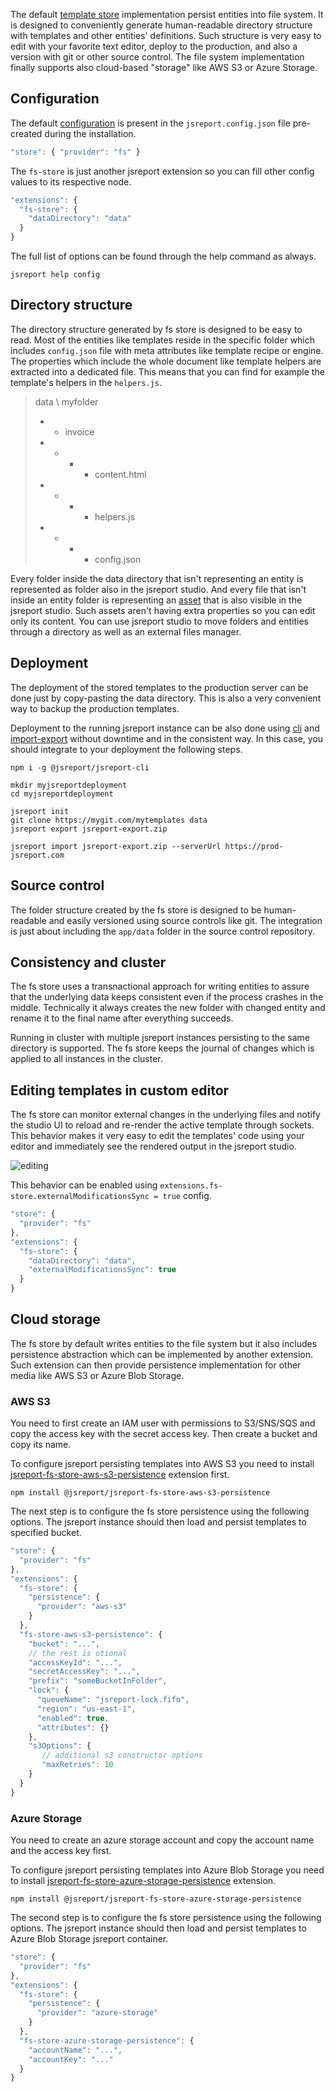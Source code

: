 




The default [template store](/learn/template-stores) implementation persist entities into file system. It is designed to conveniently generate human-readable directory structure with templates and other entities' definitions. Such structure is very easy to edit with your favorite text editor, deploy to the production, and also a version with git or other source control. The file system implementation finally supports also cloud-based "storage" like AWS S3 or Azure Storage.


## Configuration
The default [configuration](/learn/configuration) is present in the `jsreport.config.json` file pre-created during the installation.

```js
"store": { "provider": "fs" }
```

 The `fs-store` is just another jsreport extension so you can fill other config values to its respective node.
```js
"extensions": {
  "fs-store": {
    "dataDirectory": "data"    
  }
}
```
The full list of options can be found through the help command as always.
```
jsreport help config
```

## Directory structure
The directory structure generated by fs store is designed to be easy to read. Most of the entities like templates reside in the specific folder which includes `config.json` file with meta attributes like template recipe or engine. The properties which include the whole document like template helpers are extracted into a dedicated file. This means that you can find for example the template's helpers in the `helpers.js`. 

> data \ myfolder
> - - invoice
> - - - - content.html
> - - - - helpers.js
> - - - - config.json

Every folder inside the data directory that isn't representing an entity is represented as folder also in the jsreport studio. And every file that isn't inside an entity folder is representing an [asset](/learn/assets) that is also visible in the jsreport studio. Such assets aren't having extra properties so you can edit only its content. You can use jsreport studio to move folders and entities through a directory as well as an external files manager.

## Deployment
The deployment of the stored templates to the production server can be done just by copy-pasting the data directory. This is also a very convenient way to backup the production templates.

Deployment to the running jsreport instance can be also done using [cli](/learn/cli) and [import-export](/learn/import-export) without downtime and in the consistent way. In this case, you should integrate to your deployment the following steps.

```
npm i -g @jsreport/jsreport-cli 

mkdir myjsreportdeployment
cd myjsreportdeployment

jsreport init
git clone https://mygit.com/mytemplates data
jsreport export jsreport-export.zip 

jsreport import jsreport-export.zip --serverUrl https://prod-jsreport.com
```


## Source control
The folder structure created by the fs store is designed to be human-readable and easily versioned using source controls like git. The integration is just about including the `app/data` folder in the source control repository.

## Consistency and cluster
The fs store uses a transnactional approach for writing entities to assure that the underlying data keeps consistent even if the process crashes in the middle. Technically it always creates the new folder with changed entity and rename it to the final name after everything succeeds.

Running in cluster with multiple jsreport instances persisting to the same directory is supported. The fs store keeps the journal of changes which is applied to all instances in the cluster.

## Editing templates in custom editor
The fs store can monitor external changes in the underlying files and notify the studio UI to reload and re-render the active template through sockets. This behavior makes it very easy to edit the templates' code using your editor and immediately see the rendered output in the jsreport studio.

![editing](https://jsreport.net/screenshots/fs-store-edit.gif)

This behavior can be enabled using `extensions.fs-store.externalModificationsSync = true` config.

```js
"store": {
  "provider": "fs"  
},
"extensions": {
  "fs-store": {
    "dataDirectory": "data",
    "externalModificationsSync": true  
  }
}
```

## Cloud storage
The fs store by default writes entities to the file system but it also includes persistence abstraction which can be implemented by another extension. Such extension can then provide persistence implementation for other media like AWS S3 or Azure Blob Storage.

### AWS S3
You need to first create an IAM user with permissions to S3/SNS/SQS and copy the access key with the secret access key. Then create a bucket and copy its name.

To configure jsreport persisting templates into AWS S3 you need to install [jsreport-fs-store-aws-s3-persistence](https://github.com/jsreport/jsreport/tree/master/packages/jsreport-fs-store-aws-s3-persistence) extension first.
```
npm install @jsreport/jsreport-fs-store-aws-s3-persistence
```

The next step is to configure the fs store persistence using the following options. The jsreport instance should then load and persist templates to specified bucket.

```js
"store": {
  "provider": "fs"
},
"extensions": {
  "fs-store": {
    "persistence": {
      "provider": "aws-s3"
    }
  },
  "fs-store-aws-s3-persistence": {
    "bucket": "...",
    // the rest is otional
    "accessKeyId": "...",
    "secretAccessKey": "...",
    "prefix": "someBucketInFolder",
    "lock": {
      "queueName": "jsreport-lock.fifo",
      "region": "us-east-1",
      "enabled": true,
      "attributes": {}
    },
    "s3Options": {
       // additional s3 constructor options
       "maxRetries": 10
    }
  }
}
```

### Azure Storage

You need to create an azure storage account and copy the account name and the access key first.

To configure jsreport persisting templates into Azure Blob Storage you need to install [jsreport-fs-store-azure-storage-persistence](https://github.com/jsreport/jsreport/tree/master/packages/jsreport-fs-store-azure-storage-persistence) extension.
```
npm install @jsreport/jsreport-fs-store-azure-storage-persistence
```

The second step is to configure the fs store persistence using the following options. The jsreport instance should then load and persist templates to Azure Blob Storage jsreport container.

```js
"store": {
  "provider": "fs"
},
"extensions": {
  "fs-store": {
    "persistence": {
      "provider": "azure-storage"
    }
  },
  "fs-store-azure-storage-persistence": {
    "accountName": "...",
    "accountKey": "..."  
  }
}
```